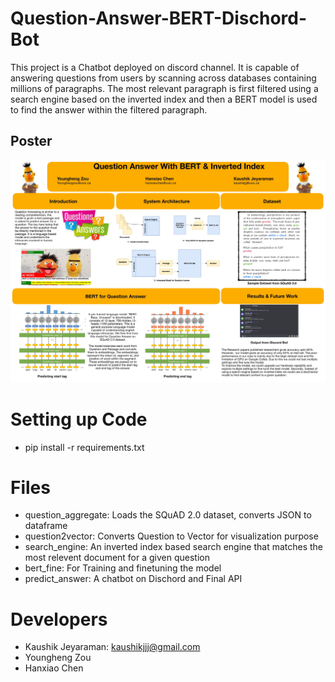 # Question-Answer-BERT-Dischord-Bot
This project is a Chatbot deployed on discord channel. It is capable of answering questions from users by scanning across databases containing millions of paragraphs. The most relevant paragraph is first filtered using a search engine based on the inverted index and then a BERT model is used to find the answer within the filtered paragraph.

## Poster
![poster.png](https://github.com/kaushikj/Question-Answer-BERT-Dischord-Bot/blob/main/screenshots/poster.jpg)

# Setting up Code
- pip install -r requirements.txt

# Files
- question_aggregate: Loads the SQuAD 2.0 dataset, converts JSON to dataframe
- question2vector: Converts Question to Vector for visualization purpose
- search_engine: An inverted index based search engine that matches the most relevent document for a given question
- bert_fine: For Training and finetuning the model
- predict_answer: A chatbot on Dischord and Final API

# Developers
- Kaushik Jeyaraman: kaushikjjj@gmail.com
- Youngheng Zou
- Hanxiao Chen
